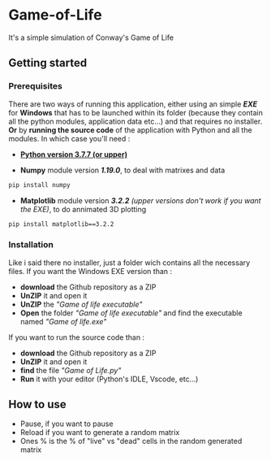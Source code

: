 # Game-of-Life
It's a simple simulation of Conway's Game of Life

## Getting started
### Prerequisites
There are two ways of running this application, either using an simple ***EXE*** for **Windows** that has to be launched within its folder (because they contain all the python modules, application data etc...) and that requires no installer. 
**Or** by **running the source code** of the application with Python and all the modules. In which case you'll need :
- [**Python version 3.7.7 (or upper)**](https://www.python.org/downloads/)

- **Numpy** module version ***1.19.0***, to deal with matrixes and data
```bash
pip install numpy
```
- **Matplotlib** module version ***3.2.2*** *(upper versions don't work if you want the EXE)*, to do annimated 3D plotting 
```bash
pip install matplotlib==3.2.2
```
### Installation
Like i said there no installer, just a folder wich contains all the necessary files.
If you want the Windows EXE version than :
- **download** the Github repository as a ZIP
- **UnZIP** it and open it
- **UnZIP** the *"Game of life executable"*
- **Open** the folder *"Game of life executable"* and find the executable named *"Game of life.exe"*

If you want to run the source code than :
- **download** the Github repository as a ZIP
- **UnZIP** it and open it
- **find** the file *"Game of Life.py"*
- **Run** it with your editor (Python's IDLE, Vscode, etc...)

## How to use 
- Pause, if you want to pause
- Reload if you want to generate a random matrix
- Ones % is the % of "live" vs "dead" cells in the random generated matrix
